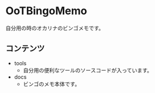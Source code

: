 # OoTBingoMemo

自分用の時のオカリナのビンゴメモです。

## コンテンツ

- tools
  - 自分用の便利なツールのソースコードが入っています。
- docs
  - ビンゴのメモ本体です。
